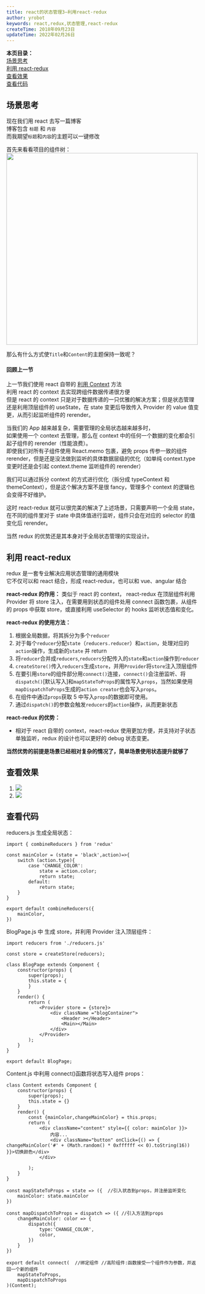 ```yaml
---
title: react的状态管理3—利用react-redux
author: yrobot
keywords: react,redux,状态管理,react-redux
createTime: 2018年09月23日
updateTime: 2022年02月26日
---
```


**本页目录：**  
[场景思考](#index)  
[利用 react-redux](#redux)  
[查看效果](#result)  
[查看代码](#code)

<a id='index'></a>

## 场景思考

现在我们用 react 去写一篇博客  
博客包含 `标题` 和 `内容`  
而我期望`标题`和`内容`的主题可以一键修改

首先来看看项目的组件树：  
<img src="https://gitee.com/yrobot/images/raw/master/2022-02-25/QiwCKp-15-35-08.png" width='500' />

那么有什么方式使`Title`和`Content`的主题保持一致呢？

#### 回顾上一节

上一节我们使用 react 自带的 [利用 Context](../利用Context) 方法  
利用 react 的 context 去实现跨组件数据传递很方便  
但是 react 的 context 只是对于数据传递的一只优雅的解决方案；但是状态管理还是利用顶层组件的 useState，在 state 变更后导致传入 Provider 的 value 值变更，从而引起监听组件的 rerender。

当我们的 App 越来越复杂，需要管理的全局状态越来越多时，  
如果使用一个 context 去管理，那么在 context 中的任何一个数据的变化都会引起子组件的 rerender（性能浪费）。  
即使我们对所有子组件使用 React.memo 包裹，避免 props 传参一致的组件 rerender，但是还是没法做到监听的具体数据层级的优化（如单纯 context.type 变更时还是会引起 context.theme 监听组件的 rerender）

我们可以通过拆分 context 的方式进行优化（拆分成 typeContext 和 themeContext），但是这个解决方案不是很 fancy，管理多个 context 的逻辑也会变得不好维护。

这时 react-redux 就可以很完美的解决了上述场景，只需要声明一个全局 state，在不同的组件里对于 state 中具体值进行监听，组件只会在对应的 selector 的值变化后 rerender。

当然 redux 的优势还是其本身对于全局状态管理的实现设计。

<a id='redux'></a>

## 利用 react-redux

redux 是一套专业解决应用状态管理的通用模块  
它不仅可以和 react 结合，形成 react-redux，也可以和 vue、angular 结合

**react-redux 的作用：** 类似于 react 的 context， react-redux 在顶层组件利用 Provider 将 store 注入，在需要用到状态的组件处用 connect 函数包裹，从组件的 props 中获取 store，或直接利用 useSelector 的 hooks 监听状态值和变化。

**react-redux 的使用方法：**

1. 根据全局数据，将其拆分为多个`reducer`
2. 对于每个`reducer`分配`state`（`reducers.reducer`）和`action`，处理对应的`action`操作，生成新的`state` 并 return
3. 将`reducer`合并成`reducers`,`reducers`分配传入的`state`和`action`操作到`reducer`
4. `createStore()`传入`reducers`生成`store`，并用`Provider`将`store`注入顶层组件
5. 在要引用`store`的组件部分用`connect()`连接，`connect()`会注册监听、将`dispatch()`[默认写入]和`mapStateToProps`的属性写入`props`，当然如果使用`mapDispatchToProps`生成的`action creator`也会写入`props`。
6. 在组件中通过`props`获取 5 中写入`props`的数据即可使用。
7. 通过`dispatch()`的参数会触发`reducers`的`action`操作，从而更新状态

**react-redux 的优势：**

- 相对于 react 自带的 context，react-redux 使用更加方便，并支持对子状态单独监听，redux 的设计也可以更好的 debug 状态变更。

**当然优势的前提是场景已经相对复杂的情况了，简单场景使用状态提升就够了**

<a id='result'></a>

## 查看效果

1.  ![](https://ws3.sinaimg.cn/large/006tNbRwgy1fvhmmoieh4j31kw0nxdpk.jpg)
2.  ![](https://ws2.sinaimg.cn/large/006tNbRwgy1fvhmmukgfyj31kw0o2qcy.jpg)

<a id='code'></a>

## 查看代码

reducers.js 生成全局状态：

```
import { combineReducers } from 'redux'

const mainColor = (state = 'black',action)=>{
    switch (action.type){
        case 'CHANGE_COLOR':
            state = action.color;
            return state;
        default:
            return state;
    }
}

export default combineReducers({
    mainColor,
})
```

BlogPage.js 中 生成 store，并利用 Provider 注入顶层组件：

```
import reducers from './reducers.js'

const store = createStore(reducers);

class BlogPage extends Component {
    constructor(props) {
        super(props);
        this.state = {
        }
    }
    render() {
        return (
            <Provider store = {store}>
                <div className ="blogContainer">
                    <Header ></Header>
                    <Main></Main>
                </div>
            </Provider>
        );
    }
}

export default BlogPage;
```

Content.js 中利用 connect()函数将状态写入组件 props：

```
class Content extends Component {
    constructor(props) {
        super(props);
        this.state = {}
    }
    render() {
        const {mainColor,changeMainColor} = this.props;
        return (
            <div className="content" style={{ color: mainColor }}>
                内容...
                <div className="button" onClick={() => { changeMainColor('#' + (Math.random() * 0xffffff << 0).toString(16)) }}>切换颜色</div>
            </div>

        );
    }
}

const mapStateToProps = state => ({  //引入状态到props，并注册监听变化
    mainColor: state.mainColor
})

const mapDispatchToProps = dispatch => ({ //引入方法到props
    changeMainColor: color => {
        dispatch({
            type:'CHANGE_COLOR',
            color,
        })
    }
})

export default connect(  //绑定组件 //高阶组件:函数接受一个组件作为参数，并返回一个新的组件
    mapStateToProps,
    mapDispatchToProps
)(Content);
```
